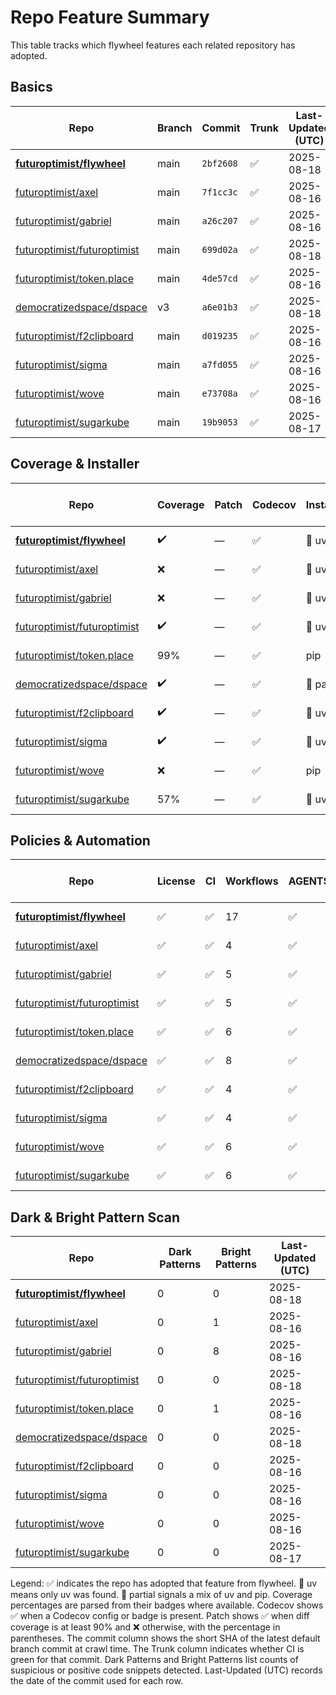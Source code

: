 # Repo Feature Summary

This table tracks which flywheel features each related repository has adopted.

<!-- spellchecker: disable -->
## Basics
| Repo | Branch | Commit | Trunk | Last-Updated (UTC) |
| ---- | ------ | ------ | ----- | ----------------- |
| **[futuroptimist/flywheel](https://github.com/futuroptimist/flywheel)** | main | `2bf2608` | ✅ | 2025-08-18 |
| [futuroptimist/axel](https://github.com/futuroptimist/axel) | main | `7f1cc3c` | ✅ | 2025-08-16 |
| [futuroptimist/gabriel](https://github.com/futuroptimist/gabriel) | main | `a26c207` | ✅ | 2025-08-16 |
| [futuroptimist/futuroptimist](https://github.com/futuroptimist/futuroptimist) | main | `699d02a` | ✅ | 2025-08-18 |
| [futuroptimist/token.place](https://github.com/futuroptimist/token.place) | main | `4de57cd` | ✅ | 2025-08-16 |
| [democratizedspace/dspace](https://github.com/democratizedspace/dspace) | v3 | `a6e01b3` | ✅ | 2025-08-18 |
| [futuroptimist/f2clipboard](https://github.com/futuroptimist/f2clipboard) | main | `d019235` | ✅ | 2025-08-16 |
| [futuroptimist/sigma](https://github.com/futuroptimist/sigma) | main | `a7fd055` | ✅ | 2025-08-16 |
| [futuroptimist/wove](https://github.com/futuroptimist/wove) | main | `e73708a` | ✅ | 2025-08-16 |
| [futuroptimist/sugarkube](https://github.com/futuroptimist/sugarkube) | main | `19b9053` | ✅ | 2025-08-17 |

## Coverage & Installer
| Repo | Coverage | Patch | Codecov | Installer | Last-Updated (UTC) |
| ---- | -------- | ----- | ------- | --------- | ----------------- |
| **[futuroptimist/flywheel](https://github.com/futuroptimist/flywheel)** | ✔️ | — | ✅ | 🚀 uv | 2025-08-18 |
| [futuroptimist/axel](https://github.com/futuroptimist/axel) | ❌ | — | ✅ | 🚀 uv | 2025-08-16 |
| [futuroptimist/gabriel](https://github.com/futuroptimist/gabriel) | ❌ | — | ✅ | 🚀 uv | 2025-08-16 |
| [futuroptimist/futuroptimist](https://github.com/futuroptimist/futuroptimist) | ✔️ | — | ✅ | 🚀 uv | 2025-08-18 |
| [futuroptimist/token.place](https://github.com/futuroptimist/token.place) | 99% | — | ✅ | pip | 2025-08-16 |
| [democratizedspace/dspace](https://github.com/democratizedspace/dspace) | ✔️ | — | ✅ | 🔶 partial | 2025-08-18 |
| [futuroptimist/f2clipboard](https://github.com/futuroptimist/f2clipboard) | ✔️ | — | ✅ | 🚀 uv | 2025-08-16 |
| [futuroptimist/sigma](https://github.com/futuroptimist/sigma) | ✔️ | — | ✅ | 🚀 uv | 2025-08-16 |
| [futuroptimist/wove](https://github.com/futuroptimist/wove) | ❌ | — | ✅ | pip | 2025-08-16 |
| [futuroptimist/sugarkube](https://github.com/futuroptimist/sugarkube) | 57% | — | ✅ | 🚀 uv | 2025-08-17 |

## Policies & Automation
| Repo | License | CI | Workflows | AGENTS.md | Code of Conduct | Contributing | Pre-commit | Last-Updated (UTC) |
| ---- | ------- | -- | --------- | --------- | --------------- | ------------ | ---------- | ----------------- |
| **[futuroptimist/flywheel](https://github.com/futuroptimist/flywheel)** | ✅ | ✅ | 17 | ✅ | ✅ | ✅ | ✅ | 2025-08-18 |
| [futuroptimist/axel](https://github.com/futuroptimist/axel) | ✅ | ✅ | 4 | ✅ | ✅ | ✅ | ✅ | 2025-08-16 |
| [futuroptimist/gabriel](https://github.com/futuroptimist/gabriel) | ✅ | ✅ | 5 | ✅ | ✅ | ✅ | ✅ | 2025-08-16 |
| [futuroptimist/futuroptimist](https://github.com/futuroptimist/futuroptimist) | ✅ | ✅ | 5 | ✅ | ✅ | ✅ | ✅ | 2025-08-18 |
| [futuroptimist/token.place](https://github.com/futuroptimist/token.place) | ✅ | ✅ | 6 | ✅ | ✅ | ✅ | ✅ | 2025-08-16 |
| [democratizedspace/dspace](https://github.com/democratizedspace/dspace) | ✅ | ✅ | 8 | ✅ | ✅ | ✅ | ✅ | 2025-08-18 |
| [futuroptimist/f2clipboard](https://github.com/futuroptimist/f2clipboard) | ✅ | ✅ | 4 | ✅ | ✅ | ✅ | ✅ | 2025-08-16 |
| [futuroptimist/sigma](https://github.com/futuroptimist/sigma) | ✅ | ✅ | 4 | ✅ | ✅ | ✅ | ✅ | 2025-08-16 |
| [futuroptimist/wove](https://github.com/futuroptimist/wove) | ✅ | ✅ | 6 | ✅ | ✅ | ✅ | ✅ | 2025-08-16 |
| [futuroptimist/sugarkube](https://github.com/futuroptimist/sugarkube) | ✅ | ✅ | 6 | ✅ | ✅ | ✅ | ✅ | 2025-08-17 |

## Dark & Bright Pattern Scan
| Repo | Dark Patterns | Bright Patterns | Last-Updated (UTC) |
| ---- | ------------- | --------------- | ----------------- |
| **[futuroptimist/flywheel](https://github.com/futuroptimist/flywheel)** | 0 | 0 | 2025-08-18 |
| [futuroptimist/axel](https://github.com/futuroptimist/axel) | 0 | 1 | 2025-08-16 |
| [futuroptimist/gabriel](https://github.com/futuroptimist/gabriel) | 0 | 8 | 2025-08-16 |
| [futuroptimist/futuroptimist](https://github.com/futuroptimist/futuroptimist) | 0 | 0 | 2025-08-18 |
| [futuroptimist/token.place](https://github.com/futuroptimist/token.place) | 0 | 1 | 2025-08-16 |
| [democratizedspace/dspace](https://github.com/democratizedspace/dspace) | 0 | 0 | 2025-08-18 |
| [futuroptimist/f2clipboard](https://github.com/futuroptimist/f2clipboard) | 0 | 0 | 2025-08-16 |
| [futuroptimist/sigma](https://github.com/futuroptimist/sigma) | 0 | 0 | 2025-08-16 |
| [futuroptimist/wove](https://github.com/futuroptimist/wove) | 0 | 0 | 2025-08-16 |
| [futuroptimist/sugarkube](https://github.com/futuroptimist/sugarkube) | 0 | 0 | 2025-08-17 |

Legend: ✅ indicates the repo has adopted that feature from flywheel. 🚀 uv means only uv was found. 🔶 partial signals a mix of uv and pip.
Coverage percentages are parsed from their badges where available. Codecov shows ✅ when a Codecov config or badge is present. Patch shows ✅ when diff coverage is at least 90% and ❌ otherwise, with the percentage in parentheses.
The commit column shows the short SHA of the latest default branch commit at crawl time. The Trunk column indicates whether CI is green for that commit. Dark Patterns and Bright Patterns list counts of suspicious or positive code snippets detected.
Last-Updated (UTC) records the date of the commit used for each row.

